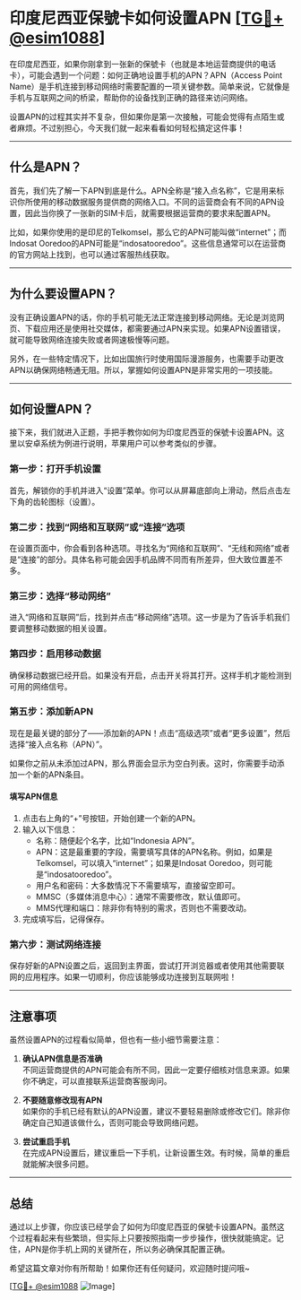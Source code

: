 # 印度尼西亚保號卡如何设置APN [[TG💪+ @esim1088](https://t.me/s/esim1088)]

在印度尼西亚，如果你刚拿到一张新的保號卡（也就是本地运营商提供的电话卡），可能会遇到一个问题：如何正确地设置手机的APN？APN（Access Point Name）是手机连接到移动网络时需要配置的一项关键参数。简单来说，它就像是手机与互联网之间的桥梁，帮助你的设备找到正确的路径来访问网络。

设置APN的过程其实并不复杂，但如果你是第一次接触，可能会觉得有点陌生或者麻烦。不过别担心，今天我们就一起来看看如何轻松搞定这件事！

---

## **什么是APN？**

首先，我们先了解一下APN到底是什么。APN全称是“接入点名称”，它是用来标识你所使用的移动数据服务提供商的网络入口。不同的运营商会有不同的APN设置，因此当你换了一张新的SIM卡后，就需要根据运营商的要求来配置APN。

比如，如果你使用的是印尼的Telkomsel，那么它的APN可能叫做“internet”；而Indosat Ooredoo的APN可能是“indosatooredoo”。这些信息通常可以在运营商的官方网站上找到，也可以通过客服热线获取。

---

## **为什么要设置APN？**

没有正确设置APN的话，你的手机可能无法正常连接到移动网络。无论是浏览网页、下载应用还是使用社交媒体，都需要通过APN来实现。如果APN设置错误，就可能导致网络连接失败或者网速极慢等问题。

另外，在一些特定情况下，比如出国旅行时使用国际漫游服务，也需要手动更改APN以确保网络畅通无阻。所以，掌握如何设置APN是非常实用的一项技能。

---

## **如何设置APN？**

接下来，我们就进入正题，手把手教你如何为印度尼西亚的保號卡设置APN。这里以安卓系统为例进行说明，苹果用户可以参考类似的步骤。

### **第一步：打开手机设置**
首先，解锁你的手机并进入“设置”菜单。你可以从屏幕底部向上滑动，然后点击左下角的齿轮图标（设置）。

### **第二步：找到“网络和互联网”或“连接”选项**
在设置页面中，你会看到各种选项。寻找名为“网络和互联网”、“无线和网络”或者是“连接”的部分。具体名称可能会因手机品牌不同而有所差异，但大致位置差不多。

### **第三步：选择“移动网络”**
进入“网络和互联网”后，找到并点击“移动网络”选项。这一步是为了告诉手机我们要调整移动数据的相关设置。

### **第四步：启用移动数据**
确保移动数据已经开启。如果没有开启，点击开关将其打开。这样手机才能检测到可用的网络信号。

### **第五步：添加新APN**
现在是最关键的部分了——添加新的APN！点击“高级选项”或者“更多设置”，然后选择“接入点名称（APN）”。

如果你之前从未添加过APN，那么界面会显示为空白列表。这时，你需要手动添加一个新的APN条目。

#### **填写APN信息**
1. 点击右上角的“+”号按钮，开始创建一个新的APN。
2. 输入以下信息：
   - 名称：随便起个名字，比如“Indonesia APN”。
   - APN：这是最重要的字段，需要填写具体的APN名称。例如，如果是Telkomsel，可以填入“internet”；如果是Indosat Ooredoo，则可能是“indosatooredoo”。
   - 用户名和密码：大多数情况下不需要填写，直接留空即可。
   - MMSC（多媒体消息中心）：通常不需要修改，默认值即可。
   - MMS代理和端口：除非你有特别的需求，否则也不需要改动。
3. 完成填写后，记得保存。

### **第六步：测试网络连接**
保存好新的APN设置之后，返回到主界面，尝试打开浏览器或者使用其他需要联网的应用程序。如果一切顺利，你应该能够成功连接到互联网啦！

---

## **注意事项**

虽然设置APN的过程看似简单，但也有一些小细节需要注意：

1. **确认APN信息是否准确**  
   不同运营商提供的APN可能会有所不同，因此一定要仔细核对信息来源。如果你不确定，可以直接联系运营商客服询问。

2. **不要随意修改现有APN**  
   如果你的手机已经有默认的APN设置，建议不要轻易删除或修改它们。除非你确定自己知道该做什么，否则可能会导致网络问题。

3. **尝试重启手机**  
   在完成APN设置后，建议重启一下手机，让新设置生效。有时候，简单的重启就能解决很多问题。

---

## **总结**

通过以上步骤，你应该已经学会了如何为印度尼西亚的保號卡设置APN。虽然这个过程看起来有些繁琐，但实际上只要按照指南一步步操作，很快就能搞定。记住，APN是你手机上网的关键所在，所以务必确保其配置正确。

希望这篇文章对你有所帮助！如果你还有任何疑问，欢迎随时提问哦~ 

[[TG💪+ @esim1088](https://t.me/s/esim1088) ![Image](https://i.postimg.cc/4NQfJmqS/Snipaste-2025-05-13-00-14-12.png)]